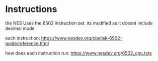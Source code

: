 # Instructions



the NES Uses the 6502 instruction set. 
its modified as it doesnt include decimal mode 

each instruction: https://www.nesdev.org/obelisk-6502-guide/reference.html

how does each instruction run: https://www.nesdev.org/6502_cpu.txts
